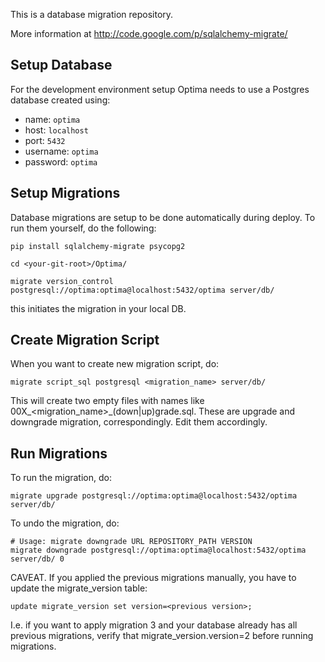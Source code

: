 This is a database migration repository.

More information at
http://code.google.com/p/sqlalchemy-migrate/

Setup Database
------------

For the development environment setup Optima needs to use a Postgres database created using:

- name: `optima`
- host: `localhost`
- port: `5432`
- username: `optima`
- password: `optima`

Setup Migrations
------------

Database migrations are setup to be done automatically during deploy. To run them yourself, do the following:

    pip install sqlalchemy-migrate psycopg2

    cd <your-git-root>/Optima/

    migrate version_control postgresql://optima:optima@localhost:5432/optima server/db/

this initiates the migration in your local DB.


Create Migration Script
------------

When you want to create new migration script, do:

    migrate script_sql postgresql <migration_name> server/db/

This will create two empty files with names like 00X_<migration_name>_(down|up)grade.sql. These are upgrade and downgrade migration, correspondingly. Edit them accordingly.


Run Migrations
------------

To run the migration, do:

    migrate upgrade postgresql://optima:optima@localhost:5432/optima server/db/

To undo the migration, do:

    # Usage: migrate downgrade URL REPOSITORY_PATH VERSION
    migrate downgrade postgresql://optima:optima@localhost:5432/optima server/db/ 0

CAVEAT. If you applied the previous migrations manually, you have to update the migrate_version table: 

    update migrate_version set version=<previous version>;

I.e. if you want to apply migration 3 and your database already has all previous migrations, verify that migrate_version.version=2 before running migrations.
